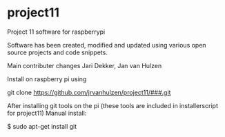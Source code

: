 # project11
Project 11 software for raspberrypi

Software has been created, modified and updated using various open source projects and code snippets.

Main contributer changes Jari Dekker, Jan van Hulzen

Install on raspberry pi using

git clone https://github.com/jrvanhulzen/project11/###.git 

After installing git tools on the pi (these tools are included in installerscript for project11)
Manual install:

$ sudo apt-get install git
